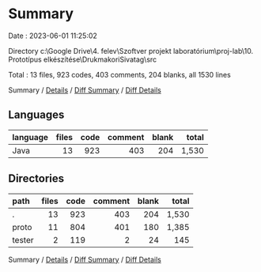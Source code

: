 # Summary

Date : 2023-06-01 11:25:02

Directory c:\\Google Drive\\4. felev\\Szoftver projekt laboratórium\\proj-lab\\10. Prototípus elkészítése\\DrukmakoriSivatag\\src

Total : 13 files,  923 codes, 403 comments, 204 blanks, all 1530 lines

Summary / [Details](details.md) / [Diff Summary](diff.md) / [Diff Details](diff-details.md)

## Languages
| language | files | code | comment | blank | total |
| :--- | ---: | ---: | ---: | ---: | ---: |
| Java | 13 | 923 | 403 | 204 | 1,530 |

## Directories
| path | files | code | comment | blank | total |
| :--- | ---: | ---: | ---: | ---: | ---: |
| . | 13 | 923 | 403 | 204 | 1,530 |
| proto | 11 | 804 | 401 | 180 | 1,385 |
| tester | 2 | 119 | 2 | 24 | 145 |

Summary / [Details](details.md) / [Diff Summary](diff.md) / [Diff Details](diff-details.md)